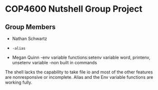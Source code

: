 # COP4600 Nutshell Group Project

## Group Members 

* Nathan Schwartz
*     -alias

* Megan Quinn
    -env variable functions:setenv variable word, printenv, unsetenv variable
    -non built in commands
    
The shell lacks the capability to take file io and most of the other features are nonresponsive or incomplete. Alias and the Env variable functions are working fully. 



